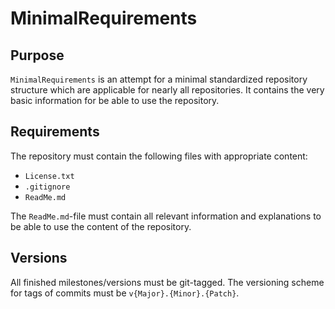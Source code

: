 # MinimalRequirements

## Purpose

`MinimalRequirements` is an attempt for a minimal standardized repository structure which are applicable for nearly all repositories. It contains the very basic information for be able to use the repository.

## Requirements

The repository must contain the following files with appropriate content:

- `License.txt`
- `.gitignore`
- `ReadMe.md`

The `ReadMe.md`-file must contain all relevant information and explanations to be able to use the content of the repository.

## Versions

All finished milestones/versions must be git-tagged.
The versioning scheme for tags of commits must be `v{Major}.{Minor}.{Patch}`.
